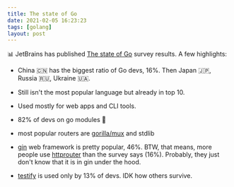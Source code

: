 ```yaml
---
title: The state of Go
date: 2021-02-05 16:23:23
tags: [golang]
layout: post
---
```


📊 JetBrains has published [The state of Go](https://blog.jetbrains.com/go/2021/02/03/the-state-of-go/) survey results. A few highlights:

+ China 🇨🇳 has the biggest ratio of Go devs, 16%. Then Japan 🇯🇵, Russia 🇷🇺, Ukraine 🇺🇦.

+ Still isn't the most popular language but already in top 10.

+ Used mostly for web apps and CLI tools.

+ 82% of devs on go modules 🎉

+ most popular routers are [gorilla/mux](https://github.com/gorilla/mux) and stdlib

+ [gin](https://github.com/gin-gonic/gin) web framework is pretty popular, 46%. BTW, that means, more people use [httprouter](https://github.com/julienschmidt/httprouter) than the survey says (16%). Probably, they just don't know that it is in gin under the hood.

+ [testify](https://github.com/stretchr/testify) is used only by 13% of devs. IDK how others survive.
